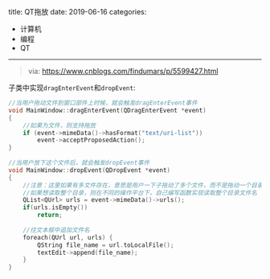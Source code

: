 title: QT拖放
date: 2019-06-16
categories:
- 计算机
- 编程
- QT




---



> via: <https://www.cnblogs.com/findumars/p/5599427.html>

子类中实现`dragEnterEvent`和`dropEvent`:

```cpp
//当用户拖动文件到窗口部件上时候，就会触发dragEnterEvent事件
void MainWindow::dragEnterEvent(QDragEnterEvent *event)
{
    //如果为文件，则支持拖放
    if (event->mimeData()->hasFormat("text/uri-list"))
        event->acceptProposedAction();
}
 
//当用户放下这个文件后，就会触发dropEvent事件
void MainWindow::dropEvent(QDropEvent *event)
{
    //注意：这里如果有多文件存在，意思是用户一下子拖动了多个文件，而不是拖动一个目录
    //如果想读取整个目录，则在不同的操作平台下，自己编写函数实现读取整个目录文件名
    QList<QUrl> urls = event->mimeData()->urls();
    if(urls.isEmpty())
        return;
 
    //往文本框中追加文件名
    foreach(QUrl url, urls) {
        QString file_name = url.toLocalFile();
        textEdit->append(file_name);
    }
}
```


